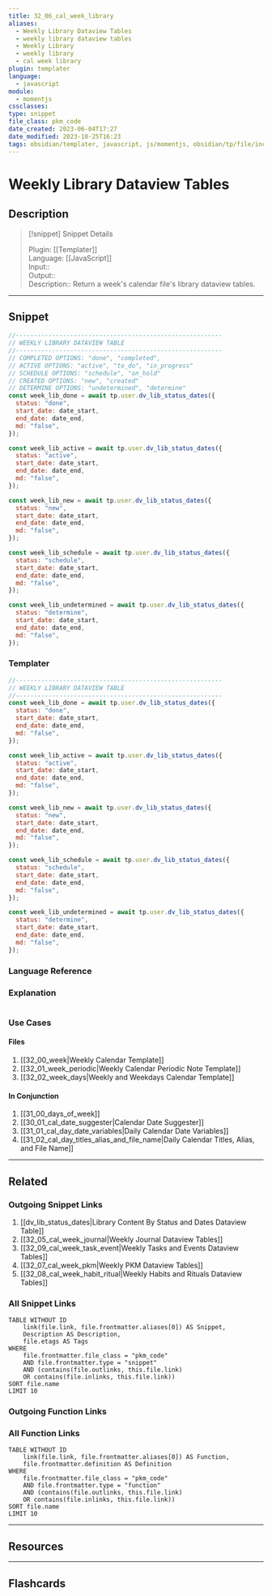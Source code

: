 ```yaml
---
title: 32_06_cal_week_library
aliases:
  - Weekly Library Dataview Tables
  - weekly library dataview tables
  - Weekly Library
  - weekly library
  - cal week library
plugin: templater
language:
  - javascript
module:
  - momentjs
cssclasses:
type: snippet
file_class: pkm_code
date_created: 2023-06-04T17:27
date_modified: 2023-10-25T16:23
tags: obsidian/templater, javascript, js/momentjs, obsidian/tp/file/include
---
```

# Weekly Library Dataview Tables

## Description

> [!snippet] Snippet Details
>  
> Plugin: [[Templater]]  
> Language: [[JavaScript]]  
> Input::  
> Output::  
> Description:: Return a week's calendar file's library dataview tables.

---

## Snippet

<!-- Add the full code including explanatory comments  -->

```javascript
//---------------------------------------------------------  
// WEEKLY LIBRARY DATAVIEW TABLE
//---------------------------------------------------------
// COMPLETED OPTIONS: "done", "completed",
// ACTIVE OPTIONS: "active", "to_do", "in_progress"
// SCHEDULE OPTIONS: "schedule", "on_hold"
// CREATED OPTIONS: "new", "created"
// DETERMINE OPTIONS: "undetermined", "determine"
const week_lib_done = await tp.user.dv_lib_status_dates({
  status: "done",
  start_date: date_start,
  end_date: date_end,
  md: "false",
});

const week_lib_active = await tp.user.dv_lib_status_dates({
  status: "active",
  start_date: date_start,
  end_date: date_end,
  md: "false",
});

const week_lib_new = await tp.user.dv_lib_status_dates({
  status: "new",
  start_date: date_start,
  end_date: date_end,
  md: "false",
});

const week_lib_schedule = await tp.user.dv_lib_status_dates({
  status: "schedule",
  start_date: date_start,
  end_date: date_end,
  md: "false",
});

const week_lib_undetermined = await tp.user.dv_lib_status_dates({
  status: "determine",
  start_date: date_start,
  end_date: date_end,
  md: "false",
});
```

### Templater

<!-- Add the full code excluding explanatory comments  -->

```javascript
//---------------------------------------------------------  
// WEEKLY LIBRARY DATAVIEW TABLE
//---------------------------------------------------------
const week_lib_done = await tp.user.dv_lib_status_dates({
  status: "done",
  start_date: date_start,
  end_date: date_end,
  md: "false",
});

const week_lib_active = await tp.user.dv_lib_status_dates({
  status: "active",
  start_date: date_start,
  end_date: date_end,
  md: "false",
});

const week_lib_new = await tp.user.dv_lib_status_dates({
  status: "new",
  start_date: date_start,
  end_date: date_end,
  md: "false",
});

const week_lib_schedule = await tp.user.dv_lib_status_dates({
  status: "schedule",
  start_date: date_start,
  end_date: date_end,
  md: "false",
});

const week_lib_undetermined = await tp.user.dv_lib_status_dates({
  status: "determine",
  start_date: date_start,
  end_date: date_end,
  md: "false",
});
```

### Language Reference

<!-- Recreate the code with links to files  -->

### Explanation

```javascript

```

### Use Cases

#### Files

<!-- Files containing the snippet  -->

1. [[32_00_week|Weekly Calendar Template]]
2. [[32_01_week_periodic|Weekly Calendar Periodic Note Template]]
3. [[32_02_week_days|Weekly and Weekdays Calendar Template]]

#### In Conjunction

<!-- Snippets used together with this snippet  -->

1. [[31_00_days_of_week]]
2. [[30_01_cal_date_suggester|Calendar Date Suggester]]
3. [[31_01_cal_day_date_variables|Daily Calendar Date Variables]]
4. [[31_02_cal_day_titles_alias_and_file_name|Daily Calendar Titles, Alias, and File Name]]

---

## Related

### Outgoing Snippet Links

<!-- Link related snippet here -->

1. [[dv_lib_status_dates|Library Content By Status and Dates Dataview Table]]
2. [[32_05_cal_week_journal|Weekly Journal Dataview Tables]]
3. [[32_09_cal_week_task_event|Weekly Tasks and Events Dataview Tables]]
4. [[32_07_cal_week_pkm|Weekly PKM Dataview Tables]]
5. [[32_08_cal_week_habit_ritual|Weekly Habits and Rituals Dataview Tables]]

### All Snippet Links

<!-- Query limit 10  -->

```dataview
TABLE WITHOUT ID
	link(file.link, file.frontmatter.aliases[0]) AS Snippet,
	Description AS Description,
	file.etags AS Tags
WHERE 
	file.frontmatter.file_class = "pkm_code"
	AND file.frontmatter.type = "snippet"
	AND (contains(file.outlinks, this.file.link)
	OR contains(file.inlinks, this.file.link))
SORT file.name
LIMIT 10
```

### Outgoing Function Links

<!-- Link related functions here -->

### All Function Links

<!-- Query limit 10  -->

```dataview
TABLE WITHOUT ID
	link(file.link, file.frontmatter.aliases[0]) AS Function,
	file.frontmatter.definition AS Definition
WHERE 
	file.frontmatter.file_class = "pkm_code"
	AND file.frontmatter.type = "function"
	AND (contains(file.outlinks, this.file.link)
	OR contains(file.inlinks, this.file.link))
SORT file.name
LIMIT 10
```

---

## Resources

---

## Flashcards

